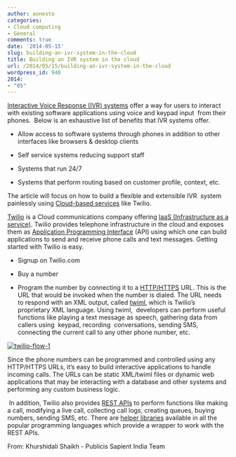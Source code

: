 ```yaml
---
author: aonesto
categories:
- Cloud computing
- General
comments: true
date: '2014-05-15'
slug: building-an-ivr-system-in-the-cloud
title: Building an IVR system in the cloud
url: /2014/05/15/building-an-ivr-system-in-the-cloud
wordpress_id: 940
2014:
- "05"
---
```



[Interactive Voice Response (IVR) systems](http://en.wikipedia.org/wiki/Interactive_voice_response) offer a way for users to interact with existing software applications using voice and keypad input  from their phones.  Below is an exhaustive list of benefits that IVR systems offer.



	
  * Allow access to software systems through phones in addition to other interfaces like browsers & desktop clients

	
  * Self service systems reducing support staff

	
  * Systems that run 24/7

	
  * Systems that perform routing based on customer profile, context, etc.


The article will focus on how to build a flexible and extensible IVR  system painlessly using [Cloud-based services](http://www.neevtech.com/cloud/) like Twilio.

[Twilio](http://www.twilio.com/) is a Cloud communications company offering [IaaS (Infrastructure as a service)](http://www.interoute.com/what-iaas). Twilio provides telephone infrastructure in the cloud and exposes them as [Application Programming Interface](http://en.wikipedia.org/wiki/Application_programming_interface) (API) using which one can build applications to send and receive phone calls and text messages. Getting started with Twilio is easy.



	
  * Signup on Twilio.com

	
  * Buy a number

	
  * Program the number by connecting it to a [HTTP/HTTPS](http://en.wikipedia.org/wiki/Hypertext_Transfer_Protocol) URL. This is the URL that would be invoked when the number is dialed. The URL needs to respond with an XML output, called [twiml](https://www.twilio.com/docs/api/twiml), which is Twilio’s proprietary XML language. Using twiml,  developers can perform useful functions like playing a text message as speech, gathering data from callers using  keypad, recording  conversations, sending SMS, connecting the current call to any other phone number, etc.



[![twilio-flow-1](/uploads/2014/05/twilio-flow-1-230x300.png)](/uploads/2014/05/twilio-flow-1.png)

Since the phone numbers can be programmed and controlled using any HTTP/HTTPS URLs, it’s easy to build interactive applications to handle incoming calls. The URLs can be static XML/twiml files or dynamic web applications that may be interacting with a database and other systems and performing any custom business logic.



 In addition, Twilio also provides [REST APIs](https://www.twilio.com/docs/api/rest) to perform functions like making a call, modifying a live call, collecting call logs, creating queues, buying numbers, sending SMS, etc. There are [helper libraries](https://www.twilio.com/docs/libraries) available in all the popular programming languages which provide a wrapper to work with the REST APIs.

From: Khurshidali Shaikh - Publicis Sapient India Team
